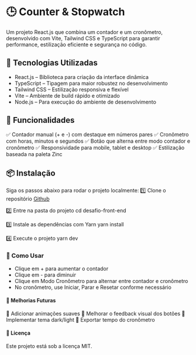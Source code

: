 # 🕒 Counter & Stopwatch

Um projeto React.js que combina um contador e um cronômetro, desenvolvido com Vite, Tailwind CSS e TypeScript para garantir performance, estilização eficiente e segurança no código.

## 🚀 Tecnologias Utilizadas

- React.js – Biblioteca para criação da interface dinâmica
- TypeScript – Tipagem para maior robustez no desenvolvimento
- Tailwind CSS – Estilização responsiva e flexível
- Vite – Ambiente de build rápido e otimizado
- Node.js – Para execução do ambiente de desenvolvimento

## 📌 Funcionalidades

✅ Contador manual (+ e -) com destaque em números pares
✅ Cronômetro com horas, minutos e segundos
✅ Botão que alterna entre modo contador e cronômetro
✅ Responsividade para mobile, tablet e desktop
✅ Estilização baseada na paleta Zinc

## 📦 Instalação

Siga os passos abaixo para rodar o projeto localmente:
1️⃣ Clone o repositório
[Github]("https://github.com/Adriano-Henrique275/Desafio-front-end")

2️⃣ Entre na pasta do projeto
cd desafio-front-end

3️⃣ Instale as dependências com Yarn
yarn install

4️⃣ Execute o projeto
yarn dev

### 🎯 Como Usar

- Clique em + para aumentar o contador
- Clique em - para diminuir
- Clique em Modo Cronômetro para alternar entre contador e cronômetro
- No cronômetro, use Iniciar, Parar e Resetar conforme necessário

#### 📝 Melhorias Futuras

📌 Adicionar animações suaves
📌 Melhorar o feedback visual dos botões
📌 Implementar tema dark/light
📌 Exportar tempo do cronômetro

#### 📄 Licença

Este projeto está sob a licença MIT.
